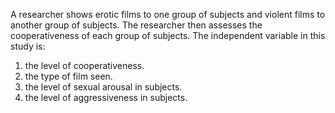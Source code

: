 A researcher shows erotic films to one group of subjects and violent films to another group of subjects. The researcher then assesses the cooperativeness of each group of subjects. The independent variable in this study is:
1. the level of cooperativeness.
2. the type of film seen.
3. the level of sexual arousal in subjects.
4. the level of aggressiveness in subjects.

